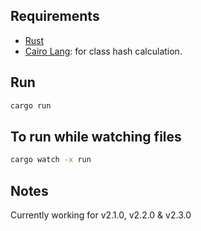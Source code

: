 ## Requirements

- [Rust](https://www.rust-lang.org/tools/install)
- [Cairo Lang](https://www.cairo-lang.org/docs/quickstart.html#quickstart): for class hash calculation.

## Run
 
```bash
cargo run  
``` 
## To run while watching files
 
```bash 
cargo watch -x run 
``` 

## Notes
Currently working for v2.1.0, v2.2.0 & v2.3.0 
